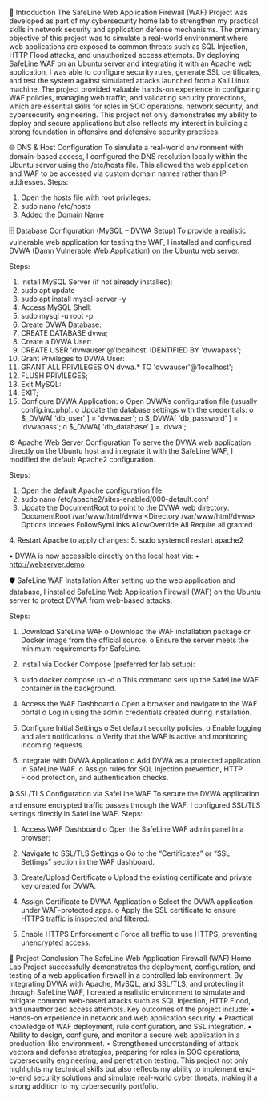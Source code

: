 📖 Introduction
The SafeLine Web Application Firewall (WAF) Project was developed as part of my cybersecurity home lab to strengthen my practical skills in network security and application defense mechanisms. The primary objective of this project was to simulate a real-world environment where web applications are exposed to common threats such as SQL Injection, HTTP Flood attacks, and unauthorized access attempts.
By deploying SafeLine WAF on an Ubuntu server and integrating it with an Apache web application, I was able to configure security rules, generate SSL certificates, and test the system against simulated attacks launched from a Kali Linux machine. The project provided valuable hands-on experience in configuring WAF policies, managing web traffic, and validating security protections, which are essential skills for roles in SOC operations, network security, and cybersecurity engineering.
This project not only demonstrates my ability to deploy and secure applications but also reflects my interest in building a strong foundation in offensive and defensive security practices.

🌐 DNS & Host Configuration
To simulate a real-world environment with domain-based access, I configured the DNS resolution locally within the Ubuntu server using the /etc/hosts file. This allowed the web application and WAF to be accessed via custom domain names rather than IP addresses.
Steps:
1.	Open the hosts file with root privileges:
2.	sudo nano /etc/hosts
3.	Added the Domain Name
 

🗄️ Database Configuration (MySQL – DVWA Setup)
To provide a realistic vulnerable web application for testing the WAF, I installed and configured DVWA (Damn Vulnerable Web Application) on the Ubuntu web server.

Steps:
1.	Install MySQL Server (if not already installed):
2.	sudo apt update
3.	sudo apt install mysql-server -y
4.	Access MySQL Shell:
5.	sudo mysql -u root -p
6.	Create DVWA Database:
7.	CREATE DATABASE dvwa;
8.	Create a DVWA User:
9.	CREATE USER 'dvwauser'@'localhost' IDENTIFIED BY 'dvwapass';
10.	Grant Privileges to DVWA User:
11.	GRANT ALL PRIVILEGES ON dvwa.* TO 'dvwauser'@'localhost';
12.	FLUSH PRIVILEGES;
13.	Exit MySQL:
14.	EXIT;
15.	Configure DVWA Application:
o	Open DVWA’s configuration file (usually config.inc.php).
o	Update the database settings with the credentials:
o	$_DVWA[ 'db_user' ] = 'dvwauser';
o	$_DVWA[ 'db_password' ] = 'dvwapass';
o	$_DVWA[ 'db_database' ] = 'dvwa';



⚙️ Apache Web Server Configuration
To serve the DVWA web application directly on the Ubuntu host and integrate it with the SafeLine WAF, I modified the default Apache2 configuration.

Steps:
1.	Open the default Apache configuration file:
2.	sudo nano /etc/apache2/sites-enabled/000-default.conf
3.	Update the DocumentRoot to point to the DVWA web directory:
DocumentRoot /var/www/html/dvwa
<Directory /var/www/html/dvwa>
    Options Indexes FollowSymLinks
    AllowOverride All
    Require all granted
</Directory>
4.	Restart Apache to apply changes:
5.	sudo systemctl restart apache2
 
•	DVWA is now accessible directly on the local host via:
•	http://webserver.demo

🛡️ SafeLine WAF Installation
After setting up the web application and database, I installed SafeLine Web Application Firewall (WAF) on the Ubuntu server to protect DVWA from web-based attacks.
 
Steps:
1.	Download SafeLine WAF
o	Download the WAF installation package or Docker image from the official source.
o	Ensure the server meets the minimum requirements for SafeLine.
2.	Install via Docker Compose (preferred for lab setup):
3.	sudo docker compose up -d
o	This command sets up the SafeLine WAF container in the background.
4.	Access the WAF Dashboard
o	Open a browser and navigate to the WAF portal
o	Log in using the admin credentials created during installation.
5.	Configure Initial Settings
o	Set default security policies.
o	Enable logging and alert notifications.
o	Verify that the WAF is active and monitoring incoming requests.

6.	Integrate with DVWA Application
o	Add DVWA as a protected application in SafeLine WAF.
o	Assign rules for SQL Injection prevention, HTTP Flood protection, and authentication checks.

🔒 SSL/TLS Configuration via SafeLine WAF
To secure the DVWA application and ensure encrypted traffic passes through the WAF, I configured SSL/TLS settings directly in SafeLine WAF.
Steps:
1.	Access WAF Dashboard
o	Open the SafeLine WAF admin panel in a browser:
2.	Navigate to SSL/TLS Settings
o	Go to the “Certificates” or “SSL Settings” section in the WAF dashboard.
3.	Create/Upload Certificate
o	Upload the existing certificate and private key created for DVWA.
 

4.	Assign Certificate to DVWA Application
o	Select the DVWA application under WAF-protected apps.
o	Apply the SSL certificate to ensure HTTPS traffic is inspected and filtered.
5.	Enable HTTPS Enforcement
o	Force all traffic to use HTTPS, preventing unencrypted access.

🏁 Project Conclusion
The SafeLine Web Application Firewall (WAF) Home Lab Project successfully demonstrates the deployment, configuration, and testing of a web application firewall in a controlled lab environment. By integrating DVWA with Apache, MySQL, and SSL/TLS, and protecting it through SafeLine WAF, I created a realistic environment to simulate and mitigate common web-based attacks such as SQL Injection, HTTP Flood, and unauthorized access attempts.
Key outcomes of the project include:
•	Hands-on experience in network and web application security.
•	Practical knowledge of WAF deployment, rule configuration, and SSL integration.
•	Ability to design, configure, and monitor a secure web application in a production-like environment.
•	Strengthened understanding of attack vectors and defense strategies, preparing for roles in SOC operations, cybersecurity engineering, and penetration testing.
This project not only highlights my technical skills but also reflects my ability to implement end-to-end security solutions and simulate real-world cyber threats, making it a strong addition to my cybersecurity portfolio.









